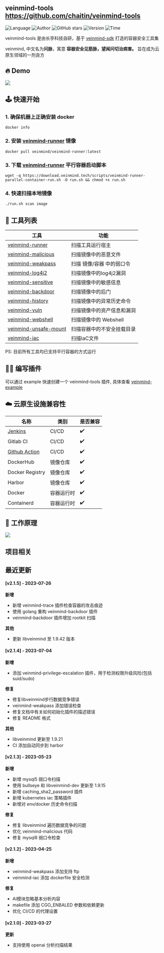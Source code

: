 ## veinmind-tools <https://github.com/chaitin/veinmind-tools>
<!--auto_detail_badge_begin_0b490ffb61b26b45de3ea5d7dd8a582e-->
![Language](https://img.shields.io/badge/Language-Golang/Python-blue)
![Author](https://img.shields.io/badge/Author-长亭科技-orange)
![GitHub stars](https://img.shields.io/github/stars/chaitin/veinmind-tools.svg?style=flat&logo=github)
![Version](https://img.shields.io/badge/Version-V2.1.5-red)
![Time](https://img.shields.io/badge/Join-20220316-green)
<!--auto_detail_badge_end_fef74f2d7ea73fcc43ff78e05b1e7451-->

veinmind-tools 是由长亭科技自研，基于 <a href="https://github.com/chaitin/libveinmind">veinmind-sdk</a> 打造的容器安全工具集

veinmind, 中文名为<b>问脉</b>，寓意 <b>容器安全见筋脉，望闻问切治病害。</b> 旨在成为云原生领域的一剂良方

## 🔥 Demo
![](https://veinmind-cache.oss-cn-hangzhou.aliyuncs.com/img/index.gif)


## 🕹️ 快速开始
### 1. 确保机器上正确安装 docker
```
docker info
```
### 2. 安装 [veinmind-runner](https://github.com/chaitin/veinmind-tools/tree/master/veinmind-runner) 镜像
```
docker pull veinmind/veinmind-runner:latest
```
### 3. 下载 [veinmind-runner](https://github.com/chaitin/veinmind-tools/tree/master/veinmind-runner) 平行容器启动脚本
```
wget -q https://download.veinmind.tech/scripts/veinmind-runner-parallel-container-run.sh -O run.sh && chmod +x run.sh
```
### 4. 快速扫描本地镜像
```
./run.sh scan image
```


## 🔨 工具列表

| 工具                                                        | 功能              | 
|-----------------------------------------------------------|-----------------|
| [veinmind-runner](veinmind-runner/README.md)              | 扫描工具运行宿主        |
| [veinmind-malicious](plugins/go/veinmind-malicious)       | 扫描镜像中的恶意文件      |
| [veinmind-weakpass](plugins/go/veinmind-weakpass)         | 扫描 镜像/容器 中的弱口令  |
| [veinmind-log4j2](plugins/go/veinmind-log4j2)             | 扫描镜像中的log4j2漏洞  |
| [veinmind-sensitive](plugins/python/veinmind-sensitive)   | 扫描镜像中的敏感信息      |
| [veinmind-backdoor](plugins/python/veinmind-backdoor)     | 扫描镜像中的后门        |
| [veinmind-history](plugins/python/veinmind-history)       | 扫描镜像中的异常历史命令    |
| [veinmind-vuln](plugins/go/veinmind-vuln)                 | 扫描镜像中的资产信息和漏洞   |
| [veinmind-webshell](plugins/go/veinmind-webshell)         | 扫描镜像中的 Webshell |
| [veinmind-unsafe-mount](plugins/go/veinmind-unsafe-mount) | 扫描容器中的不安全挂载目录   |
| [veinmind-iac](plugins/go/veinmind-iac)                   | 扫描IaC文件         |
    
PS: 目前所有工具均已支持平行容器的方式运行

## 🧑‍💻 编写插件

可以通过 example 快速创建一个 veinmind-tools 插件, 具体查看 [veinmind-example](example/)  

## ☁️ 云原生设施兼容性
| 名称                                                          | 类别    | 是否兼容 |
|-------------------------------------------------------------|-------|------|
| [Jenkins](https://github.com/chaitin/veinmind-jenkins)      | CI/CD | ✔️   |
| Gitlab CI                                                   | CI/CD | ✔️   |
| [Github Action](https://github.com/chaitin/veinmind-action) | CI/CD | ✔️   |
| DockerHub                                                   | 镜像仓库  | ✔️   |
| Docker Registry                                             | 镜像仓库  | ✔️   |
| Harbor                                                      | 镜像仓库  | ✔️   |
| Docker                                                      | 容器运行时 | ✔️   |
| Containerd                                                  | 容器运行时 | ✔️   |

## 🛴 工作原理
![](https://github.com/chaitin/veinmind-tools/raw/master/docs/architecture.png)

<!--auto_detail_active_begin_e1c6fb434b6f0baf6912c7a1934f772b-->
## 项目相关


## 最近更新

#### [v2.1.5] - 2023-07-26

**新增**  
- 新增 veinmind-trace 插件检查容器的攻击痕迹  
- 使用 golang 重构 veinmind-backdoor 插件  
- veinmind-backdoor 插件增加 rootkit 扫描  

**其他**  
- 更新 libveinmind 至 1.9.42 版本

#### [v2.1.4] - 2023-07-04

**新增**  
- 添加 veinmind-privilege-escalation 插件，用于检测权限升级风险(包括suid/sudo)  

**修复**  
- 修复libveinmind步行数据竞争错误  
- veinmind-weakpass 添加错误检查  
- 修复文档中有关如何初始化插件的描述错误  
- 修复 README 格式  

**其他**  
- libveinmind 更新至 1.9.21  
- CI 添加自动同步到 harbor

#### [v2.1.3] - 2023-05-23

**新增**  
- 新增 mysql5 弱口令扫描  
- 使用 bullseye 和 libveinmind-dev 更新至 1.9.15   
- 新增 caching_sha2_password 插件  
- 新增 kubernetes iac 策略插件  
- 新增对 env/docker 历史命令扫描  

**修复**  
- 修复 libveinmind 遍历数据竞争的问题  
- 优化 veinmind-malicious 代码  
- 修复 mysql8 弱口令检查

#### [v2.1.2] - 2023-04-25

**新增**  
- veinmind-weakpass 添加支持 ftp  
- veinmind-iac 添加 dockerfile 安全检测  

**修复**  
- AI模块忽略基本分析内容  
- makefile 添加 CGO_ENBALED 参数和依赖更新  
- 优化 CI/CD 的代理设置

#### [v2.1.0] - 2023-03-27

**更新**  
- 支持使用 openai 分析扫描结果

<!--auto_detail_active_end_f9cf7911015e9913b7e691a7a5878527-->
